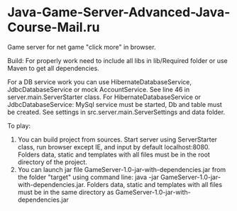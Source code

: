 Java-Game-Server-Advanced-Java-Course-Mail.ru
=============================================

Game server for net game "click more" in browser.

Build: For properly work need to include all libs in lib/Required folder or use Maven to get all dependencies.

For a DB service work you can use HibernateDatabaseService, JdbcDatabaseService or mock AccountService. See line 46 in server.main.ServerStarter class.
For HibernateDatabaseService or JdbcDatabaseService: MySql service must be started, Db and table must be created. See settings in src.server.main.ServerSettings and data folder.

To play: 
1. You can build project from sources. Start server using ServerStarter class, run browser except IE, and input by default localhost:8080. Folders data, static and templates with all files must be in the root directory of the project.
2. You can launch jar file GameServer-1.0-jar-with-dependencies.jar from the folder "target" using command line: java -jar GameServer-1.0-jar-with-dependencies.jar. Folders data, static and templates with all files must be in the same directory as GameServer-1.0-jar-with-dependencies.jar

